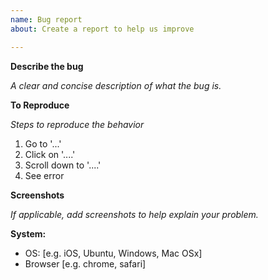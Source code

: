 ```yaml
---
name: Bug report
about: Create a report to help us improve

---
```


**Describe the bug**

*A clear and concise description of what the bug is.*

**To Reproduce**

*Steps to reproduce the behavior*

1. Go to '...'
2. Click on '....'
3. Scroll down to '....'
4. See error

**Screenshots**

*If applicable, add screenshots to help explain your problem.*

**System:**

 - OS: [e.g. iOS, Ubuntu, Windows, Mac OSx]
 - Browser [e.g. chrome, safari]
